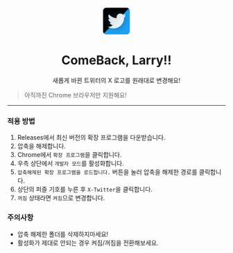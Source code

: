 <div align="center">

<img src="./images/Larry.png" width="64px">

# **ComeBack, Larry!!**
새롭게 바뀐 트위터의 X 로고를 원래대로 변경해요!

</div>

> 아직까진 Chrome 브라우저만 지원해요!

---

### 적용 방법
1. Releases에서 최신 버전의 확장 프로그램을 다운받습니다.
1. 압축을 해제합니다.
1. Chrome에서 `확장 프로그램`을 클릭합니다.
1. 우측 상단에서 `개발자 모드`를 활성화합니다.
1. `압축해제된 확장 프로그램을 로드합니다.` 버튼을 눌러 압축을 해제한 경로를 클릭합니다.
1. 상단의 퍼즐 기호를 누른 후 `X-Twitter`을 클릭합니다.
1. `꺼짐` 상태라면 `켜짐`으로 변경합니다.

### 주의사항
- 압축 해제한 폴더를 삭제하지마세요!
- 활성화가 제대로 안되는 경우 켜짐/꺼짐을 전환해보세요.